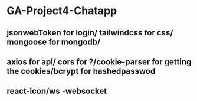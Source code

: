 # GA-Project4-Chatapp

## jsonwebToken for login/ tailwindcss for css/ mongoose for mongodb/
## axios for api/ cors for ?/cookie-parser for getting the cookies/bcrypt for hashedpasswod
## react-icon/ws -websocket